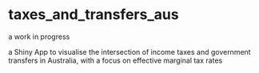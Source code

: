 # taxes_and_transfers_aus
a work in progress

a Shiny App to visualise the intersection of income taxes and government transfers in Australia, with a focus on effective marginal tax rates
